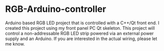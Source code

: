 # RGB-Arduino-controller
Arduino based RGB LED project that is controlled with a C++/Qt front end.
I created this project using my front panel PC Qt skeleton.
This project will control a non-addressable RGB LED strip powered via an external power supply and an Arduino.
If you are interested in the actual wiring, please let me know.
